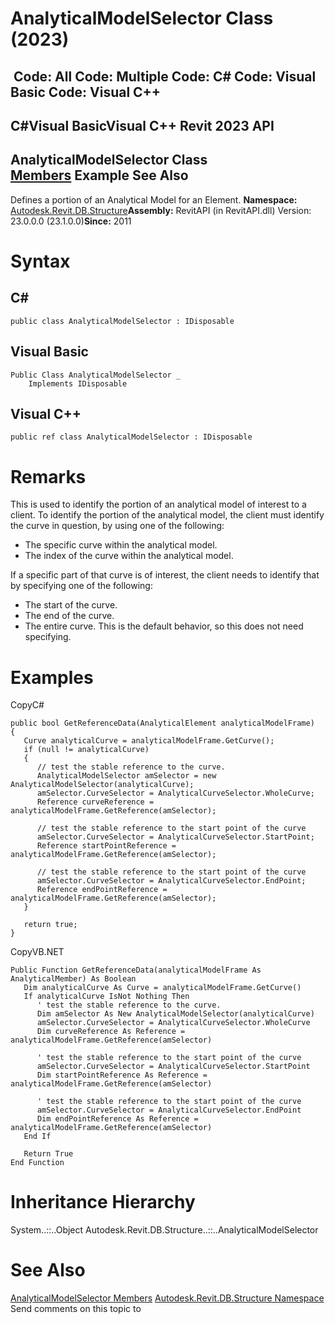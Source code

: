 # AnalyticalModelSelector Class (2023)

﻿
 Code: All Code: Multiple Code: C# Code: Visual Basic Code: Visual C++   
---  
C#Visual BasicVisual C++
Revit 2023 API  
---  
AnalyticalModelSelector Class  
[Members](20bb836a-e633-2813-f6bc-ba68b4e71f2d.md "AnalyticalModelSelector Members") Example See Also  
---  
Defines a portion of an Analytical Model for an Element. 
**Namespace:** [Autodesk.Revit.DB.Structure](d586b341-f687-9d90-e96d-255806b7d4fc.md "Autodesk.Revit.DB.Structure Namespace")**Assembly:** RevitAPI (in RevitAPI.dll) Version: 23.0.0.0 (23.1.0.0)**Since:** 2011 
# Syntax
C#  
---  
```text
public class AnalyticalModelSelector : IDisposable
```
  
Visual Basic  
---  
```text
Public Class AnalyticalModelSelector _
	Implements IDisposable
```
  
Visual C++  
---  
```text
public ref class AnalyticalModelSelector : IDisposable
```
  
# Remarks
This is used to identify the portion of an analytical model of interest to a client. To identify the portion of the analytical model, the client must identify the curve in question, by using one of the following: 
  * The specific curve within the analytical model.
  * The index of the curve within the analytical model.

If a specific part of that curve is of interest, the client needs to identify that by specifying one of the following: 
  * The start of the curve.
  * The end of the curve.
  * The entire curve. This is the default behavior, so this does not need specifying.

# Examples
CopyC#
```text
public bool GetReferenceData(AnalyticalElement analyticalModelFrame)
{
   Curve analyticalCurve = analyticalModelFrame.GetCurve();
   if (null != analyticalCurve)
   {
      // test the stable reference to the curve.
      AnalyticalModelSelector amSelector = new AnalyticalModelSelector(analyticalCurve);
      amSelector.CurveSelector = AnalyticalCurveSelector.WholeCurve;
      Reference curveReference = analyticalModelFrame.GetReference(amSelector);

      // test the stable reference to the start point of the curve
      amSelector.CurveSelector = AnalyticalCurveSelector.StartPoint;
      Reference startPointReference = analyticalModelFrame.GetReference(amSelector);

      // test the stable reference to the start point of the curve
      amSelector.CurveSelector = AnalyticalCurveSelector.EndPoint;
      Reference endPointReference = analyticalModelFrame.GetReference(amSelector);
   }

   return true;
}
```

CopyVB.NET
```text
Public Function GetReferenceData(analyticalModelFrame As AnalyticalMember) As Boolean
   Dim analyticalCurve As Curve = analyticalModelFrame.GetCurve()
   If analyticalCurve IsNot Nothing Then
      ' test the stable reference to the curve.
      Dim amSelector As New AnalyticalModelSelector(analyticalCurve)
      amSelector.CurveSelector = AnalyticalCurveSelector.WholeCurve
      Dim curveReference As Reference = analyticalModelFrame.GetReference(amSelector)

      ' test the stable reference to the start point of the curve
      amSelector.CurveSelector = AnalyticalCurveSelector.StartPoint
      Dim startPointReference As Reference = analyticalModelFrame.GetReference(amSelector)

      ' test the stable reference to the start point of the curve
      amSelector.CurveSelector = AnalyticalCurveSelector.EndPoint
      Dim endPointReference As Reference = analyticalModelFrame.GetReference(amSelector)
   End If

   Return True
End Function
```

# Inheritance Hierarchy
System..::..Object Autodesk.Revit.DB.Structure..::..AnalyticalModelSelector
# See Also
[AnalyticalModelSelector Members](20bb836a-e633-2813-f6bc-ba68b4e71f2d.md "AnalyticalModelSelector Members")
[Autodesk.Revit.DB.Structure Namespace](d586b341-f687-9d90-e96d-255806b7d4fc.md "Autodesk.Revit.DB.Structure Namespace")
Send comments on this topic to 